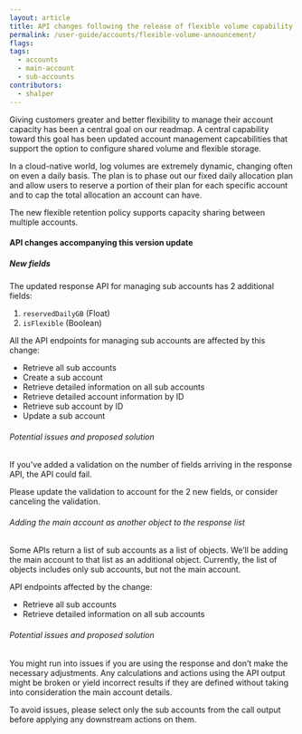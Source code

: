 ```yaml
---
layout: article
title: API changes following the release of flexible volume capability
permalink: /user-guide/accounts/flexible-volume-announcement/
flags:
tags:
  - accounts
  - main-account
  - sub-accounts
contributors:
  - shalper
---
```


Giving customers greater and better flexibility to manage their account capacity has been a central goal on our readmap. A central capability toward this goal has been updated account management capcabilities that support the option to configure shared volume and flexible storage.


In a cloud-native world, log volumes are extremely dynamic, changing often on even a daily basis. The plan is to phase out our fixed daily allocation plan and allow users to reserve a portion of their plan for each specific account and to cap the total allocation an account can have.

The new flexible retention policy supports capacity sharing between multiple accounts.

#### API changes accompanying this version update

<div class="tasklist">

##### New fields

The updated response API for managing sub accounts has 2 additional fields:
1. `reservedDailyGB` (Float)
2. `isFlexible` (Boolean)


All the API endpoints for managing sub accounts are affected by this change:
* Retrieve all sub accounts
* Create a sub account
* Retrieve detailed information on all sub accounts
* Retrieve detailed account information by ID
* Retrieve sub account by ID
* Update a sub account

###### Potential issues and proposed solution

If you've added a validation on the number of fields arriving in the response API, the API could fail.

Please update the validation to account for the 2 new fields, or consider canceling the validation.

###### Adding the main account as another object to the response list

Some APIs return a list of sub accounts as a list of objects. We’ll be adding the main account to that list as an additional object. Currently, the list of objects includes only sub accounts, but not the main account.

API endpoints affected by the change:

* Retrieve all sub accounts
* Retrieve detailed information on all sub accounts

###### Potential issues and proposed solution

You might run into issues if you are using the response and don’t make the necessary adjustments. Any calculations and actions using the API output might be broken or yield incorrect results if they are defined without taking into consideration the main account details.

To avoid issues, please select only the sub accounts from the call output before applying any downstream actions on them.